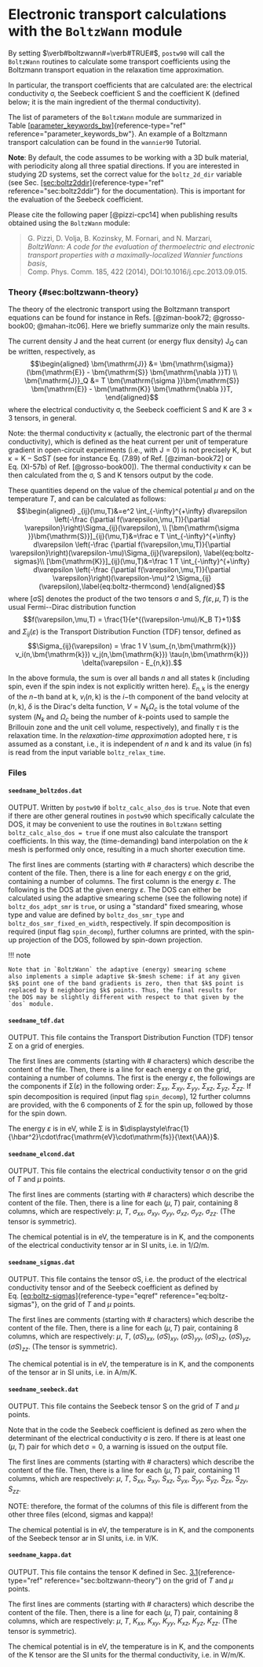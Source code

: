 # Electronic transport calculations with the `BoltzWann` module

By setting $\verb#boltzwann#=\verb#TRUE#$, `postw90` will call the
`BoltzWann` routines to calculate some transport coefficients using the
Boltzmann transport equation in the relaxation time approximation.

In particular, the transport coefficients that are calculated are: the
electrical conductivity $\bm{\mathrm{\sigma}}$, the Seebeck coefficient
$\bm{\mathrm{S}}$ and the coefficient $\bm{\mathrm{K}}$ (defined below;
it is the main ingredient of the thermal conductivity).

The list of parameters of the `BoltzWann` module are summarized in
Table [\[parameter_keywords_bw\]](#parameter_keywords_bw){reference-type="ref"
reference="parameter_keywords_bw"}. An example of a Boltzmann transport
calculation can be found in the `wannier90` Tutorial.

**Note**: By default, the code assumes to be working with a 3D bulk
material, with periodicity along all three spatial directions. If you
are interested in studying 2D systems, set the correct value for the
`boltz_2d_dir` variable (see
Sec. [\[sec:boltz2ddir\]](#sec:boltz2ddir){reference-type="ref"
reference="sec:boltz2ddir"} for the documentation). This is important
for the evaluation of the Seebeck coefficient.

Please cite the following paper [@pizzi-cpc14] when publishing results
obtained using the `BoltzWann` module:

> G. Pizzi, D. Volja, B. Kozinsky, M. Fornari, and N. Marzari,\
> *BoltzWann: A code for the evaluation of thermoelectric and electronic
> transport properties with a maximally-localized Wannier functions
> basis*,\
> Comp. Phys. Comm. 185, 422 (2014), DOI:10.1016/j.cpc.2013.09.015.

### Theory {#sec:boltzwann-theory}

The theory of the electronic transport using the Boltzmann transport
equations can be found for instance in
Refs. [@ziman-book72; @grosso-book00; @mahan-itc06]. Here we briefly
summarize only the main results.

The current density $\bm{\mathrm{J}}$ and the heat current (or energy
flux density) $\bm{\mathrm{J}}_Q$ can be written, respectively, as
$$\begin{aligned}
  \bm{\mathrm{J}}   &= \bm{\mathrm{\sigma}}(\bm{\mathrm{E}} - \bm{\mathrm{S}} \bm{\mathrm{\nabla }}T) \\
  \bm{\mathrm{J}}_Q &= T \bm{\mathrm{\sigma }}\bm{\mathrm{S}} \bm{\mathrm{E}} - \bm{\mathrm{K}} \bm{\mathrm{\nabla }}T,
\end{aligned}$$ where the electrical conductivity
$\bm{\mathrm{\sigma}}$, the Seebeck coefficient $\bm{\mathrm{S}}$ and
$\bm{\mathrm{K}}$ are $3\times 3$ tensors, in general.

Note: the thermal conductivity $\bm{\mathrm{\kappa}}$ (actually, the
electronic part of the thermal conductivity), which is defined as the
heat current per unit of temperature gradient in open-circuit
experiments (i.e., with $\bm{\mathrm{J}}=0$) is not precisely
$\bm{\mathrm{K}}$, but
$\bm{\mathrm{\kappa }}= \bm{\mathrm{K}}-\bm{\mathrm{S}} \bm{\mathrm{\sigma }}\bm{\mathrm{S}} T$
(see for instance Eq. (7.89) of Ref. [@ziman-book72] or Eq. (XI-57b) of
Ref. [@grosso-book00]). The thermal conductivity $\bm{\mathrm{\kappa}}$
can be then calculated from the $\bm{\mathrm{\sigma}}$,
$\bm{\mathrm{S}}$ and $\bm{\mathrm{K}}$ tensors output by the code.

These quantities depend on the value of the chemical potential $\mu$ and
on the temperature $T$, and can be calculated as follows:
$$\begin{aligned}
_{ij}(\mu,T)&=e^2 \int_{-\infty}^{+\infty} d\varepsilon \left(-\frac {\partial f(\varepsilon,\mu,T)}{\partial \varepsilon}\right)\Sigma_{ij}(\varepsilon), \\
  [\bm{\mathrm{\sigma }}\bm{\mathrm{S}}]_{ij}(\mu,T)&=\frac e T \int_{-\infty}^{+\infty} d\varepsilon \left(-\frac {\partial f(\varepsilon,\mu,T)}{\partial \varepsilon}\right)(\varepsilon-\mu)\Sigma_{ij}(\varepsilon), \label{eq:boltz-sigmas}\\
  [\bm{\mathrm{K}}]_{ij}(\mu,T)&=\frac 1 T \int_{-\infty}^{+\infty} d\varepsilon \left(-\frac {\partial f(\varepsilon,\mu,T)}{\partial \varepsilon}\right)(\varepsilon-\mu)^2 \Sigma_{ij}(\varepsilon),\label{eq:boltz-thermcond}
\end{aligned}$$ where $[\bm{\mathrm{\sigma }}\bm{\mathrm{S}}]$ denotes
the product of the two tensors $\bm{\mathrm{\sigma}}$ and
$\bm{\mathrm{S}}$, $f(\varepsilon,\mu,T)$ is the usual Fermi--Dirac
distribution function
$$f(\varepsilon,\mu,T) = \frac{1}{e^{(\varepsilon-\mu)/K_B T}+1}$$ and
$\Sigma_{ij}(\varepsilon)$ is the Transport Distribution Function (TDF)
tensor, defined as
$$\Sigma_{ij}(\varepsilon) = \frac 1 V \sum_{n,\bm{\mathrm{k}}} v_i(n,\bm{\mathrm{k}}) v_j(n,\bm{\mathrm{k}}) \tau(n,\bm{\mathrm{k}}) \delta(\varepsilon - E_{n,k}).$$

In the above formula, the sum is over all bands $n$ and all states
$\bm{\mathrm{k}}$ (including spin, even if the spin index is not
explicitly written here). $E_{n,\bm{\mathrm{k}}}$ is the energy of the
$n-$th band at $\bm{\mathrm{k}}$, $v_i(n,\bm{\mathrm{k}})$ is the $i-$th
component of the band velocity at $(n,\bm{\mathrm{k}})$, $\delta$ is the
Dirac's delta function, $V = N_k \Omega_c$ is the total volume of the
system ($N_k$ and $\Omega_c$ being the number of $k$-points used to
sample the Brillouin zone and the unit cell volume, respectively), and
finally $\tau$ is the relaxation time. In the *relaxation-time
approximation* adopted here, $\tau$ is assumed as a constant, i.e., it
is independent of $n$ and $\bm{\mathrm{k}}$ and its value (in fs) is
read from the input variable `boltz_relax_time`.

### Files

#### `seedname_boltzdos.dat`

OUTPUT. Written by `postw90` if `boltz_calc_also_dos` is `true`. Note
that even if there are other general routines in `postw90` which
specifically calculate the DOS, it may be convenient to use the routines
in `BoltzWann` setting `boltz_calc_also_dos = true` if one must also
calculate the transport coefficients. In this way, the (time-demanding)
band interpolation on the $k$ mesh is performed only once, resulting in
a much shorter execution time.

The first lines are comments (starting with \# characters) which
describe the content of the file. Then, there is a line for each energy
$\varepsilon$ on the grid, containing a number of columns. The first
column is the energy $\varepsilon$. The following is the DOS at the
given energy $\varepsilon$. The DOS can either be calculated using the
adaptive smearing scheme (see the following note) if `boltz_dos_adpt_smr` is `true`, or using
a "standard" fixed smearing, whose type and value are defined by
`boltz_dos_smr_type` and `boltz_dos_smr_fixed_en_width`, respectively.
If spin decomposition is required (input flag `spin_decomp`), further
columns are printed, with the spin-up projection of the DOS, followed by
spin-down projection.

!!! note

    Note that in `BoltzWann` the adaptive (energy) smearing scheme
    also implements a simple adaptive $k-$mesh scheme: if at any given
    $k$ point one of the band gradients is zero, then that $k$ point is
    replaced by 8 neighboring $k$ points. Thus, the final results for
    the DOS may be slightly different with respect to that given by the
    `dos` module.

#### `seedname_tdf.dat`

OUTPUT. This file contains the Transport Distribution Function (TDF)
tensor $\bm{\mathrm{\Sigma}}$ on a grid of energies.

The first lines are comments (starting with \# characters) which
describe the content of the file. Then, there is a line for each energy
$\varepsilon$ on the grid, containing a number of columns. The first is
the energy $\varepsilon$, the followings are the components if
$\bm{\mathrm{\Sigma}}(\varepsilon)$ in the following order:
$\Sigma_{xx}$, $\Sigma_{xy}$, $\Sigma_{yy}$, $\Sigma_{xz}$,
$\Sigma_{yz}$, $\Sigma_{zz}$. If spin decomposition is required (input
flag `spin_decomp`), 12 further columns are provided, with the 6
components of $\bm{\mathrm{\Sigma}}$ for the spin up, followed by those
for the spin down.

The energy $\varepsilon$ is in eV, while $\bm{\mathrm{\Sigma}}$ is in
$\displaystyle\frac{1}{\hbar^2}\cdot\frac{\mathrm{eV}\cdot\mathrm{fs}}{\text{\AA}}$.

#### `seedname_elcond.dat`

OUTPUT. This file contains the electrical conductivity tensor
$\bm{\mathrm{\sigma}}$ on the grid of $T$ and $\mu$ points.

The first lines are comments (starting with \# characters) which
describe the content of the file. Then, there is a line for each
$(\mu,T)$ pair, containing 8 columns, which are respectively: $\mu$,
$T$, $\sigma_{xx}$, $\sigma_{xy}$, $\sigma_{yy}$, $\sigma_{xz}$,
$\sigma_{yz}$, $\sigma_{zz}$. (The tensor is symmetric).

The chemical potential is in eV, the temperature is in K, and the
components of the electrical conductivity tensor ar in SI units, i.e. in
1/$\Omega$/m.

#### `seedname_sigmas.dat`

OUTPUT. This file contains the tensor
$\bm{\mathrm{\sigma}}\bm{\mathrm{S}}$, i.e. the product of the
electrical conductivity tensor and of the Seebeck coefficient as defined
by Eq. [\[eq:boltz-sigmas\]](#eq:boltz-sigmas){reference-type="eqref"
reference="eq:boltz-sigmas"}, on the grid of $T$ and $\mu$ points.

The first lines are comments (starting with \# characters) which
describe the content of the file. Then, there is a line for each
$(\mu,T)$ pair, containing 8 columns, which are respectively: $\mu$,
$T$, $(\sigma S)_{xx}$, $(\sigma S)_{xy}$, $(\sigma S)_{yy}$,
$(\sigma S)_{xz}$, $(\sigma S)_{yz}$, $(\sigma S)_{zz}$. (The tensor is
symmetric).

The chemical potential is in eV, the temperature is in K, and the
components of the tensor ar in SI units, i.e. in A/m/K.

#### `seedname_seebeck.dat`

OUTPUT. This file contains the Seebeck tensor $\bm{\mathrm{S}}$ on the
grid of $T$ and $\mu$ points.

Note that in the code the Seebeck coefficient is defined as zero when
the determinant of the electrical conductivity $\bm{\mathrm{\sigma}}$ is
zero. If there is at least one $(\mu, T)$ pair for which
$\det \bm{\mathrm{\sigma}}=0$, a warning is issued on the output file.

The first lines are comments (starting with \# characters) which
describe the content of the file. Then, there is a line for each
$(\mu,T)$ pair, containing 11 columns, which are respectively: $\mu$,
$T$, $S_{xx}$, $S_{xy}$, $S_{xz}$, $S_{yx}$, $S_{yy}$, $S_{yz}$,
$S_{zx}$, $S_{zy}$, $S_{zz}$.

NOTE: therefore, the format of the columns of this file is different
from the other three files (elcond, sigmas and kappa)!

The chemical potential is in eV, the temperature is in K, and the
components of the Seebeck tensor ar in SI units, i.e. in V/K.

#### `seedname_kappa.dat`

OUTPUT. This file contains the tensor $\bm{\mathrm{K}}$ defined in
Sec. [3.1](#sec:boltzwann-theory){reference-type="ref"
reference="sec:boltzwann-theory"} on the grid of $T$ and $\mu$ points.

The first lines are comments (starting with \# characters) which
describe the content of the file. Then, there is a line for each
$(\mu,T)$ pair, containing 8 columns, which are respectively: $\mu$,
$T$, $K_{xx}$, $K_{xy}$, $K_{yy}$, $K_{xz}$, $K_{yz}$, $K_{zz}$. (The
tensor is symmetric).

The chemical potential is in eV, the temperature is in K, and the
components of the $\bm{\mathrm{K}}$ tensor are the SI units for the
thermal conductivity, i.e. in W/m/K.

